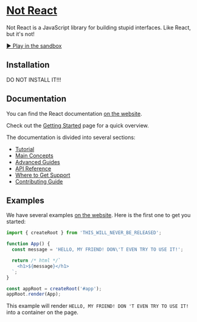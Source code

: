 # [Not React](https://www.youtube.com/watch?v=dQw4w9WgXcQ)

Not React is a JavaScript library for building stupid interfaces.
Like React, but it's not!

[▶️ Play in the sandbox](https://codesandbox.io/s/not-react-b1f08q)

## Installation

DO NOT INSTALL IT!!!

## Documentation

You can find the React documentation [on the website](https://www.youtube.com/watch?v=dQw4w9WgXcQ).  

Check out the [Getting Started](https://www.youtube.com/watch?v=dQw4w9WgXcQ) page for a quick overview.

The documentation is divided into several sections:

* [Tutorial](https://www.youtube.com/watch?v=dQw4w9WgXcQ)
* [Main Concepts](https://www.youtube.com/watch?v=dQw4w9WgXcQ)
* [Advanced Guides](https://www.youtube.com/watch?v=dQw4w9WgXcQ)
* [API Reference](https://www.youtube.com/watch?v=dQw4w9WgXcQ)
* [Where to Get Support](https://www.youtube.com/watch?v=dQw4w9WgXcQ)
* [Contributing Guide](https://www.youtube.com/watch?v=dQw4w9WgXcQ)


## Examples

We have several examples [on the website](https://www.youtube.com/watch?v=dQw4w9WgXcQ). Here is the first one to get you started:

```js
import { createRoot } from 'THIS_WILL_NEVER_BE_RELEASED';

function App() {
  const message = 'HELLO, MY FRIEND! DON\'T EVEN TRY TO USE IT!';

  return /* html */`
    <h1>${message}</h1>
  `;
}

const appRoot = createRoot('#app');
appRoot.render(App);
```

This example will render `HELLO, MY FRIEND! DON 'T EVEN TRY TO USE IT!` into a container on the page.

